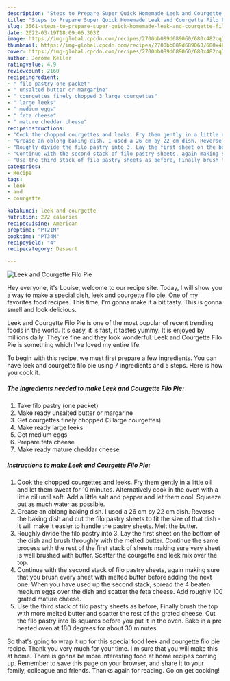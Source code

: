 ```yaml
---
description: "Steps to Prepare Super Quick Homemade Leek and Courgette Filo Pie"
title: "Steps to Prepare Super Quick Homemade Leek and Courgette Filo Pie"
slug: 3561-steps-to-prepare-super-quick-homemade-leek-and-courgette-filo-pie
date: 2022-03-19T18:09:06.303Z
image: https://img-global.cpcdn.com/recipes/2700bb089d689060/680x482cq70/leek-and-courgette-filo-pie-recipe-main-photo.jpg
thumbnail: https://img-global.cpcdn.com/recipes/2700bb089d689060/680x482cq70/leek-and-courgette-filo-pie-recipe-main-photo.jpg
cover: https://img-global.cpcdn.com/recipes/2700bb089d689060/680x482cq70/leek-and-courgette-filo-pie-recipe-main-photo.jpg
author: Jerome Keller
ratingvalue: 4.9
reviewcount: 2160
recipeingredient:
- " filo pastry one packet"
- " unsalted butter or margarine"
- " courgettes finely chopped 3 large courgettes"
- " large leeks"
- " medium eggs"
- " feta cheese"
- " mature cheddar cheese"
recipeinstructions:
- "Cook the chopped courgettes and leeks. Fry them gently in a little oil and let them sweat for 10 minutes. Alternatively cook in the oven with a little oil until soft. Add a little salt and pepper and let them cool. Squeeze out as much water as possible."
- "Grease an oblong baking dish. I used a 26 cm by 22 cm dish. Reverse the baking dish and cut the filo pastry sheets to fit the size of that dish - it will make it easier to handle the pastry sheets. Melt the butter."
- "Roughly divide the filo pastry into 3. Lay the first sheet on the bottom of the dish and brush throughly with the melted butter. Continue the same process with the rest of the first stack of sheets making sure very sheet is well brushed with butter. Scatter the courgette and leek mix over the top."
- "Continue with the second stack of filo pastry sheets, again making sure that you brush every sheet with melted butter before adding the next one. When you have used up the second stack, spread the 4 beaten medium eggs over the dish and scatter the feta cheese. Add roughly 100 grated mature cheese."
- "Use the third stack of filo pastry sheets as before, Finally brush the top with more melted butter and scatter the rest of the grated cheese. Cut the filo pastry into 16 squares before you put it in the oven. Bake in a pre heated oven at 180 degrees for about 30 minutes."
categories:
- Recipe
tags:
- leek
- and
- courgette

katakunci: leek and courgette 
nutrition: 272 calories
recipecuisine: American
preptime: "PT21M"
cooktime: "PT34M"
recipeyield: "4"
recipecategory: Dessert

---
```



![Leek and Courgette Filo Pie](https://img-global.cpcdn.com/recipes/2700bb089d689060/680x482cq70/leek-and-courgette-filo-pie-recipe-main-photo.jpg)

Hey everyone, it's Louise, welcome to our recipe site. Today, I will show you a way to make a special dish, leek and courgette filo pie. One of my favorites food recipes. This time, I'm gonna make it a bit tasty. This is gonna smell and look delicious.

Leek and Courgette Filo Pie is one of the most popular of recent trending foods in the world. It's easy, it is fast, it tastes yummy. It is enjoyed by millions daily. They're fine and they look wonderful. Leek and Courgette Filo Pie is something which I've loved my entire life.




To begin with this recipe, we must first prepare a few ingredients. You can have leek and courgette filo pie using 7 ingredients and 5 steps. Here is how you cook it.

<!--inarticleads1-->

##### The ingredients needed to make Leek and Courgette Filo Pie:

1. Take  filo pastry (one packet)
1. Make ready  unsalted butter or margarine
1. Get  courgettes finely chopped (3 large courgettes)
1. Make ready  large leeks
1. Get  medium eggs
1. Prepare  feta cheese
1. Make ready  mature cheddar cheese




<!--inarticleads2-->

##### Instructions to make Leek and Courgette Filo Pie:

1. Cook the chopped courgettes and leeks. Fry them gently in a little oil and let them sweat for 10 minutes. Alternatively cook in the oven with a little oil until soft. Add a little salt and pepper and let them cool. Squeeze out as much water as possible.
1. Grease an oblong baking dish. I used a 26 cm by 22 cm dish. Reverse the baking dish and cut the filo pastry sheets to fit the size of that dish - it will make it easier to handle the pastry sheets. Melt the butter.
1. Roughly divide the filo pastry into 3. Lay the first sheet on the bottom of the dish and brush throughly with the melted butter. Continue the same process with the rest of the first stack of sheets making sure very sheet is well brushed with butter. Scatter the courgette and leek mix over the top.
1. Continue with the second stack of filo pastry sheets, again making sure that you brush every sheet with melted butter before adding the next one. When you have used up the second stack, spread the 4 beaten medium eggs over the dish and scatter the feta cheese. Add roughly 100 grated mature cheese.
1. Use the third stack of filo pastry sheets as before, Finally brush the top with more melted butter and scatter the rest of the grated cheese. Cut the filo pastry into 16 squares before you put it in the oven. Bake in a pre heated oven at 180 degrees for about 30 minutes.




So that's going to wrap it up for this special food leek and courgette filo pie recipe. Thank you very much for your time. I'm sure that you will make this at home. There is gonna be more interesting food at home recipes coming up. Remember to save this page on your browser, and share it to your family, colleague and friends. Thanks again for reading. Go on get cooking!
